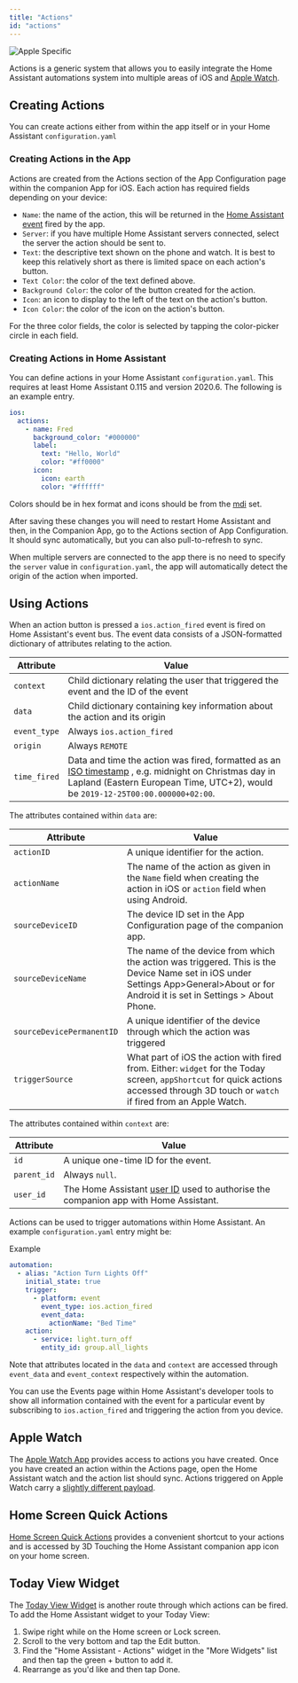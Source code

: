 ```yaml
---
title: "Actions"
id: "actions"
---
```


![Apple](/assets/apple.svg) Specific

Actions is a generic system that allows you to easily integrate the Home Assistant automations system into multiple areas of iOS and [Apple Watch](/apple-watch/apple-watch.md).

## Creating Actions

You can create actions either from within the app itself or in your Home Assistant `configuration.yaml`

### Creating Actions in the App

Actions are created from the Actions section of the App Configuration page within the companion App for iOS. Each action has required fields depending on your device:

- `Name`: the name of the action, this will be returned in the [Home Assistant event](https://www.home-assistant.io/docs/configuration/events/) fired by the app.
- `Server`: if you have multiple Home Assistant servers connected, select the server the action should be sent to.
- `Text`: the descriptive text shown on the phone and watch. It is best to keep this relatively short as there is limited space on each action's button.
- `Text Color`: the color of the text defined above.
- `Background Color`: the color of the button created for the action.
- `Icon`: an icon to display to the left of the text on the action's button.
- `Icon Color`: the color of the icon on the action's button.

For the three color fields, the color is selected by tapping the color-picker circle in each field.

### Creating Actions in Home Assistant

You can define actions in your Home Assistant `configuration.yaml`. This requires at least Home Assistant 0.115 and version 2020.6. The following is an example entry.

```yaml
ios:
  actions:
    - name: Fred
      background_color: "#000000"
      label:
        text: "Hello, World"
        color: "#ff0000"
      icon:
        icon: earth
        color: "#ffffff"
```

Colors should be in hex format and icons should be from the [mdi](https://materialdesignicons.com/) set.

After saving these changes you will need to restart Home Assistant and then, in the Companion App, go to the Actions section of App Configuration. It should sync automatically, but you can also pull-to-refresh to sync.

When multiple servers are connected to the app there is no need to specify the `server` value in `configuration.yaml`, the app will automatically detect the origin of the action when imported.

## Using Actions

When an action button is pressed a `ios.action_fired` event is fired on Home Assistant's event bus. The event data consists of a JSON-formatted dictionary of attributes relating to the action.

| Attribute    | Value                                                                                                                                                                                                                             |
| ------------ | --------------------------------------------------------------------------------------------------------------------------------------------------------------------------------------------------------------------------------- |
| `context`    | Child dictionary relating the user that triggered the event and the ID of the event                                                                                                                                               |
| `data`       | Child dictionary containing key information about the action and its origin                                                                                                                                                       |
| `event_type` | Always `ios.action_fired`                                                                                                                                                                                                         |
| `origin`     | Always `REMOTE`                                                                                                                                                                                                                   |
| `time_fired` | Data and time the action was fired, formatted as an [ISO timestamp](https://en.wikipedia.org/wiki/ISO_8601) , e.g. midnight on Christmas day in Lapland (Eastern European Time, UTC+2), would be `2019-12-25T00:00.000000+02:00`. |

The attributes contained within `data` are:

| Attribute                 | Value                                                                                                                                                                                  |
| ------------------------- | -------------------------------------------------------------------------------------------------------------------------------------------------------------------------------------- |
| `actionID`                | A unique identifier for the action.                                                                                                                                                    |
| `actionName`              | The name of the action as given in the `Name` field when creating the action in iOS or `action` field when using Android.                                                              |
| `sourceDeviceID`          | The device ID set in the App Configuration page of the companion app.                                                                                                                  |
| `sourceDeviceName`        | The name of the device from which the action was triggered. This is the Device Name set in iOS under Settings App>General>About or for Android it is set in Settings > About Phone.    |
| `sourceDevicePermanentID` | A unique identifier of the device through which the action was triggered                                                                                                               |
| `triggerSource`           | What part of iOS the action with fired from. Either: `widget` for the Today screen, `appShortcut` for quick actions accessed through 3D touch or `watch` if fired from an Apple Watch. |

The attributes contained within `context` are:

| Attribute   | Value                                                                                                                                                   |
| ----------- | ------------------------------------------------------------------------------------------------------------------------------------------------------- |
| `id`        | A unique one-time ID for the event.                                                                                                                     |
| `parent_id` | Always `null`.                                                                                                                                          |
| `user_id`   | The Home Assistant [user ID](https://www.home-assistant.io/docs/authentication/#user-accounts) used to authorise the companion app with Home Assistant. |

Actions can be used to trigger automations within Home Assistant. An example `configuration.yaml` entry might be:

Example

```yaml
automation:
  - alias: "Action Turn Lights Off"
    initial_state: true
    trigger:
      - platform: event
        event_type: ios.action_fired
        event_data:
          actionName: "Bed Time"
    action:
      - service: light.turn_off
        entity_id: group.all_lights
```

Note that attributes located in the `data` and `context` are accessed through `event_data` and `event_context` respectively within the automation.

You can use the Events page within Home Assistant's developer tools to show all information contained with the event for a particular event by subscribing to `ios.action_fired` and triggering the action from you device.

## Apple Watch

The [Apple Watch App](/apple-watch/apple-watch.md) provides access to actions you have created. Once you have created an action within the Actions page, open the Home Assistant watch and the action list should sync. Actions triggered on Apple Watch carry a [slightly different payload](/apple-watch/actions.md).

## Home Screen Quick Actions

[Home Screen Quick Actions](https://support.apple.com/guide/iphone/keep-apps-handy-iph414564dba/ios#iph1ffcbd691) provides a convenient shortcut to your actions and is accessed by 3D Touching the Home Assistant companion app icon on your home screen.

## Today View Widget

The [Today View Widget](https://support.apple.com/en-gb/HT207122) is another route through which actions can be fired. To add the Home Assistant widget to your Today View:

1.  Swipe right while on the Home screen or Lock screen.
2.  Scroll to the very bottom and tap the Edit button.
3.  Find the "Home Assistant - Actions" widget in the "More Widgets" list and then tap the green + button to add it.
4.  Rearrange as you'd like and then tap Done.
